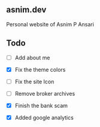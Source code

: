 ## asnim.dev
Personal website of Asnim P Ansari


## Todo
-[ ] Add about me
-[x] Fix the theme colors
-[ ] Fix the site Icon
-[ ] Remove broker archives
-[x] Finish the bank scam
-[x] Added google analytics

